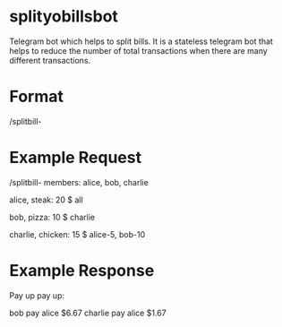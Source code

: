 # splityobillsbot
Telegram bot which helps to split bills. It is a stateless telegram bot that helps to reduce the number of total transactions when there are many different transactions.

# Format
/splitbill-
<members>
<Transactions>

# Example Request
/splitbill-
members: alice, bob, charlie

alice, steak: 20 $ all 

bob, pizza: 10 $ charlie

charlie, chicken: 15 $ alice-5, bob-10



# Example Response
Pay up pay up: 

bob pay alice $6.67 
charlie pay alice $1.67



